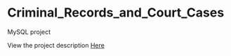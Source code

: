 # Criminal_Records_and_Court_Cases
MySQL project

View the project description <a href="https://drive.google.com/file/d/1AQnRP35q7-646Gqa4cm85-loHWYlAbXX/view?usp=sharing">Here</a>
